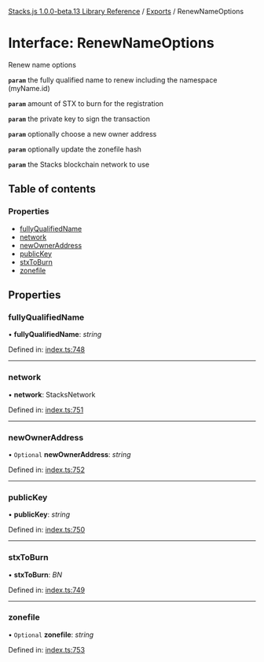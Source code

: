 [Stacks.js 1.0.0-beta.13 Library Reference](../README.md) / [Exports](../modules.md) / RenewNameOptions

# Interface: RenewNameOptions

Renew name options

**`param`** the fully qualified name to renew including the
                                       namespace (myName.id)

**`param`** amount of STX to burn for the registration

**`param`** the private key to sign the transaction

**`param`** optionally choose a new owner address

**`param`** optionally update the zonefile hash

**`param`** the Stacks blockchain network to use

## Table of contents

### Properties

- [fullyQualifiedName](renewnameoptions.md#fullyqualifiedname)
- [network](renewnameoptions.md#network)
- [newOwnerAddress](renewnameoptions.md#newowneraddress)
- [publicKey](renewnameoptions.md#publickey)
- [stxToBurn](renewnameoptions.md#stxtoburn)
- [zonefile](renewnameoptions.md#zonefile)

## Properties

### fullyQualifiedName

• **fullyQualifiedName**: *string*

Defined in: [index.ts:748](https://github.com/blockstack/stacks.js/blob/master/packages/bns/src/index.ts#L748)

___

### network

• **network**: StacksNetwork

Defined in: [index.ts:751](https://github.com/blockstack/stacks.js/blob/master/packages/bns/src/index.ts#L751)

___

### newOwnerAddress

• `Optional` **newOwnerAddress**: *string*

Defined in: [index.ts:752](https://github.com/blockstack/stacks.js/blob/master/packages/bns/src/index.ts#L752)

___

### publicKey

• **publicKey**: *string*

Defined in: [index.ts:750](https://github.com/blockstack/stacks.js/blob/master/packages/bns/src/index.ts#L750)

___

### stxToBurn

• **stxToBurn**: *BN*

Defined in: [index.ts:749](https://github.com/blockstack/stacks.js/blob/master/packages/bns/src/index.ts#L749)

___

### zonefile

• `Optional` **zonefile**: *string*

Defined in: [index.ts:753](https://github.com/blockstack/stacks.js/blob/master/packages/bns/src/index.ts#L753)
